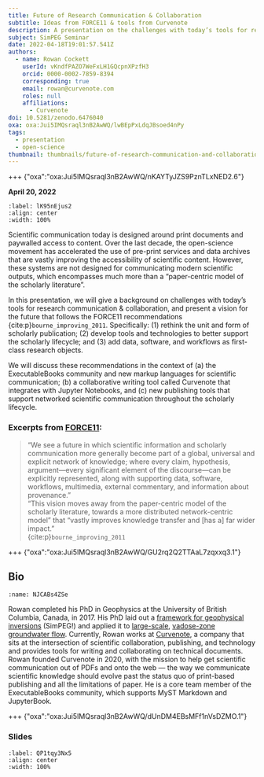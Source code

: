 ```yaml
---
title: Future of Research Communication & Collaboration
subtitle: Ideas from FORCE11 & tools from Curvenote
description: A presentation on the challenges with today’s tools for research communication & collaboration, and present a vision for the future.
subject: SimPEG Seminar
date: 2022-04-18T19:01:57.541Z
authors:
  - name: Rowan Cockett
    userId: vKndfPAZO7WeFxLH1GQcpnXPzfH3
    orcid: 0000-0002-7859-8394
    corresponding: true
    email: rowan@curvenote.com
    roles: null
    affiliations:
      - Curvenote
doi: 10.5281/zenodo.6476040
oxa: oxa:Jui5IMQsraql3nB2AwWQ/lwBEpPxLdqJBsoed4nPy
tags:
  - presentation
  - open-science
thumbnail: thumbnails/future-of-research-communication-and-collaboration.png
---
```


+++ {"oxa":"oxa:Jui5IMQsraql3nB2AwWQ/nKAYTyJZS9PznTLxNED2.6"}

**April 20, 2022**

```{iframe} https://www.youtube-nocookie.com/embed/uSbjpiUsdT0
:label: lK95nEjus2
:align: center
:width: 100%
```

Scientific communication today is designed around print documents and paywalled access to content. Over the last decade, the open-science movement has accelerated the use of pre-print services and data archives that are vastly improving the accessibility of scientific content. However, these systems are not designed for communicating modern scientific outputs, which encompasses much more than a “paper-centric model of the scholarly literature”.

In this presentation, we will give a background on challenges with today’s tools for research communication & collaboration, and present a vision for the future that follows the FORCE11 recommendations {cite:p}`bourne_improving_2011`. Specifically: (1) rethink the unit and form of scholarly publication; (2) develop tools and technologies to better support the scholarly lifecycle; and (3) add data, software, and workflows as first-class research objects.

We will discuss these recommendations in the context of (a) the ExecutableBooks community and new markup languages for scientific communication; (b) a collaborative writing tool called Curvenote that integrates with Jupyter Notebooks, and (c) new publishing tools that support networked scientific communication throughout the scholarly lifecycle.

### Excerpts from [FORCE11](https://force11.org/info/force11-manifesto/):

> “We see a future in which scientific information and scholarly communication more generally become part of a global, universal and explicit network of knowledge; where every claim, hypothesis, argument—every significant element of the discourse—can be explicitly represented, along with supporting data, software, workflows, multimedia, external commentary, and information about provenance.”\
> “This vision moves away from the paper-centric model of the scholarly literature, towards a more distributed network-centric model” that “vastly improves knowledge transfer and \[has a\] far wider impact.”\
> {cite:p}`bourne_improving_2011`

+++ {"oxa":"oxa:Jui5IMQsraql3nB2AwWQ/GU2rq2Q2TTAaL7zqxxq3.1"}

## Bio

```{figure} images/Jui5IMQsraql3nB2AwWQ-0Mgf1kLI8G6amlQjhTAS-v1.png
:name: NJCABs4ZSe
```

Rowan completed his PhD in Geophysics at the University of British Columbia, Canada, in 2017. His PhD laid out a [framework for geophysical inversions](https://phd.row1.ca/phd/framework) (SimPEG!) and applied it to [large-scale](https://phd.row1.ca/phd/richards), [vadose-zone groundwater flow](https://phd.row1.ca/phd/applications). Currently, Rowan works at [Curvenote](http://curvenote.com/), a company that sits at the intersection of scientific collaboration, publishing, and technology and provides tools for writing and collaborating on technical documents. Rowan founded Curvenote in 2020, with the mission to help get scientific communication out of PDFs and onto the web — the way we communicate scientific knowledge should evolve past the status quo of print-based publishing and all the limitations of paper. He is a core team member of the ExecutableBooks community, which supports MyST Markdown and JupyterBook.

+++ {"oxa":"oxa:Jui5IMQsraql3nB2AwWQ/dUnDM4EBsMFf1nVsDZMO.1"}

### Slides

```{iframe} https://docs.google.com/presentation/d/e/2PACX-1vQLA_cwshr37isaM5V8TlPDS6GJzcuCL2Qggd00Dp9I1R4YIQaxqk4LCuElwHhEI-TsrryVkAplLwzP/embed
:label: QP1tqy3Nx5
:align: center
:width: 100%
```
